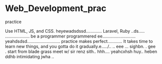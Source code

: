 # Web_Development_prac
practice

Use HTML, JS, and CSS.
 heyewadsdssd.............
Laravel, Ruby ..ds.....
....................
be a programmer programmered ee...........................
 yeahdsdsd...........................
practice makes perfect............
It takes time to learn new things, and you gotta do it gradually.e...../..
..
 eee ...
sighbn.
. gee . start from blade grass meet w/ sir renz
sith..
hhh....
yeahcxhsh
huy..
heben
ddhb
intimidating
jwha
..
